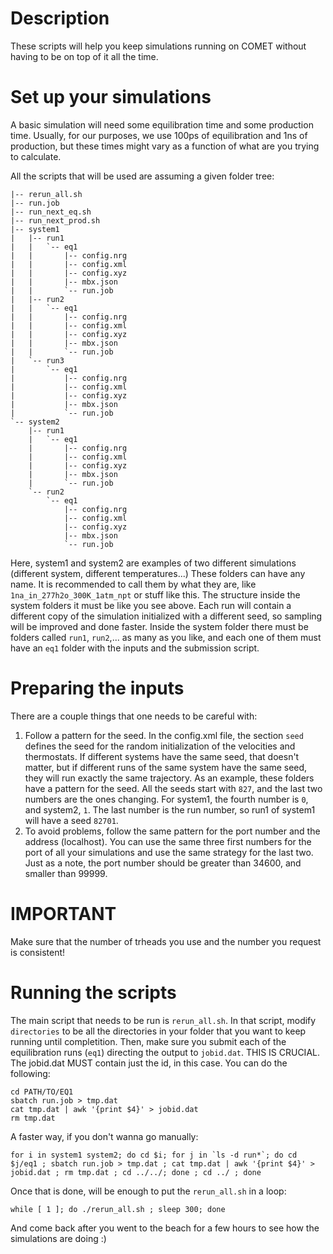 # Description
These scripts will help you keep simulations running on COMET without having to be on top of it all the time.

# Set up your simulations
A basic simulation will need some equilibration time and some production time. Usually, for our purposes, we use 100ps of equilibration and 1ns of production, but these times might vary as a function of what are you trying to calculate.

All the scripts that will be used are assuming a given folder tree:
```
|-- rerun_all.sh
|-- run.job
|-- run_next_eq.sh
|-- run_next_prod.sh
|-- system1
|   |-- run1
|   |   `-- eq1
|   |       |-- config.nrg
|   |       |-- config.xml
|   |       |-- config.xyz
|   |       |-- mbx.json
|   |       `-- run.job
|   |-- run2
|   |   `-- eq1
|   |       |-- config.nrg
|   |       |-- config.xml
|   |       |-- config.xyz
|   |       |-- mbx.json
|   |       `-- run.job
|   `-- run3
|       `-- eq1
|           |-- config.nrg
|           |-- config.xml
|           |-- config.xyz
|           |-- mbx.json
|           `-- run.job
`-- system2
    |-- run1
    |   `-- eq1
    |       |-- config.nrg
    |       |-- config.xml
    |       |-- config.xyz
    |       |-- mbx.json
    |       `-- run.job
    `-- run2
        `-- eq1
            |-- config.nrg
            |-- config.xml
            |-- config.xyz
            |-- mbx.json
            `-- run.job
```

Here, system1 and system2 are examples of two different simulations (different system, different temperatures...) These folders can have any name. It is recommended to call them by what they are, like `1na_in_277h2o_300K_1atm_npt` or stuff like this. 
The structure inside the system folders it must be like you see above. Each run will contain a different copy of the simulation initialized with a different seed, so sampling will be improved and done faster.
Inside the system folder there must be folders called `run1`, `run2`,... as many as you like, and each one of them must have an `eq1` folder with the inputs and the submission script. 

# Preparing the inputs
There are a couple things that one needs to be careful with:
1. Follow a pattern for the seed. In the config.xml file, the section `seed` defines the seed for the random initialization of the velocities and thermostats. If different systems have the same seed, that doesn't matter, but if different runs of the same system have the same seed, they will run exactly the same trajectory. As an example, these folders have a pattern for the seed. All the seeds start with `827`, and the last two numbers are the ones changing. For system1, the fourth number is `0`, and system2, `1`. The last number is the run number, so run1 of system1 will have a seed `82701`.
2. To avoid problems, follow the same pattern for the port number and the address (localhost). You can use the same three first numbers for the port of all your simulations and use the same strategy for the last two. Just as a note, the port number should be greater than 34600, and smaller than 99999. 

# IMPORTANT
Make sure that the number of trheads you use and the number you request is consistent!

# Running the scripts
The main script that needs to be run is `rerun_all.sh`. In that script, modify `directories` to be all the directories in your folder that you want to keep running until completition. Then, make sure you submit each of the equilibration runs (`eq1`) directing the output to `jobid.dat`. THIS IS CRUCIAL. The jobid.dat MUST contain just the id, in this case. You can do the following:
```
cd PATH/TO/EQ1
sbatch run.job > tmp.dat 
cat tmp.dat | awk '{print $4}' > jobid.dat
rm tmp.dat
```
A faster way, if you don't wanna go manually:
```
for i in system1 system2; do cd $i; for j in `ls -d run*`; do cd $j/eq1 ; sbatch run.job > tmp.dat ; cat tmp.dat | awk '{print $4}' > jobid.dat ; rm tmp.dat ; cd ../../; done ; cd ../ ; done
```

Once that is done, will be enough to put the `rerun_all.sh` in a loop:
```
while [ 1 ]; do ./rerun_all.sh ; sleep 300; done
```
And come back after you went to the beach for a few hours to see how the simulations are doing :)

